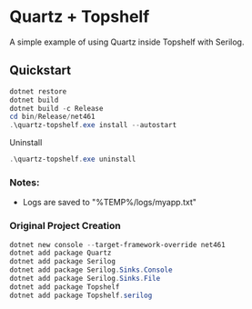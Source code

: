 # Quartz + Topshelf

A simple example of using Quartz inside Topshelf with Serilog.

## Quickstart

```powershell
dotnet restore
dotnet build
dotnet build -c Release
cd bin/Release/net461
.\quartz-topshelf.exe install --autostart
```

Uninstall

```powershell
.\quartz-topshelf.exe uninstall
```

### Notes:

* Logs are saved to "%TEMP%/logs/myapp.txt"


### Original Project Creation

```powershell
dotnet new console --target-framework-override net461
dotnet add package Quartz
dotnet add package Serilog
dotnet add package Serilog.Sinks.Console
dotnet add package Serilog.Sinks.File
dotnet add package Topshelf
dotnet add package Topshelf.serilog
```
